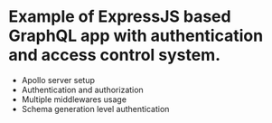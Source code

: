 # Example of ExpressJS based GraphQL app with authentication and access control system.

- Apollo server setup
- Authentication and authorization
- Multiple middlewares usage
- Schema generation level authentication
